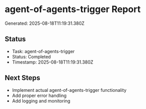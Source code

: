# agent-of-agents-trigger Report

Generated: 2025-08-18T11:19:31.380Z

## Status
- Task: agent-of-agents-trigger
- Status: Completed
- Timestamp: 2025-08-18T11:19:31.380Z

## Next Steps
- Implement actual agent-of-agents-trigger functionality
- Add proper error handling
- Add logging and monitoring
